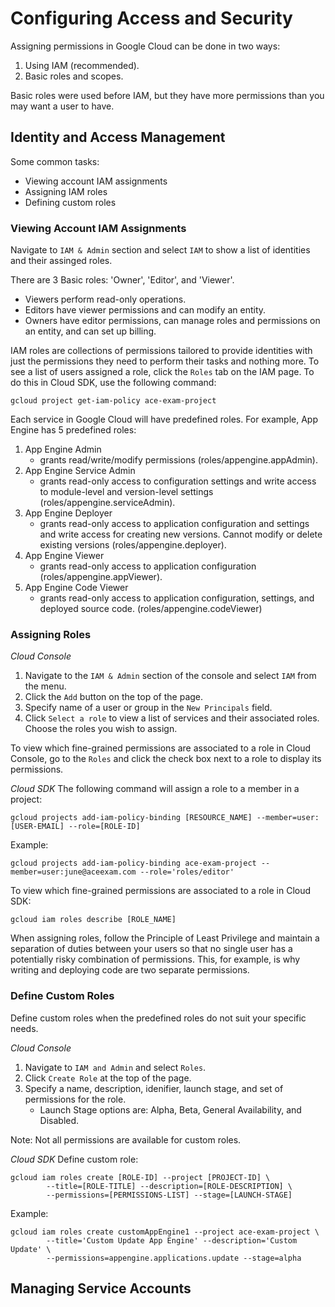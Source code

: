 # Configuring Access and Security
Assigning permissions in Google Cloud can be done in two ways:
1. Using IAM (recommended).
2. Basic roles and scopes.

Basic roles were used before IAM, but they have more permissions than you may want a user to have.

## Identity and Access Management
Some common tasks:
- Viewing account IAM assignments
- Assigning IAM roles
- Defining custom roles

### Viewing Account IAM Assignments
Navigate to `IAM & Admin` section and select `IAM` to show a list of identities and their assinged roles.

There are 3 Basic roles: 'Owner', 'Editor', and 'Viewer'.
- Viewers perform read-only operations.
- Editors have viewer permissions and can modify an entity.
- Owners have editor permissions, can manage roles and permissions on an entity, and can set up billing.

IAM roles are collections of permissions tailored to provide identities with just the permissions they need to perform their tasks and nothing more. To see a list of users assigned a role, click the `Roles` tab on the IAM page. To do this in Cloud SDK, use the following command:

    gcloud project get-iam-policy ace-exam-project
    

Each service in Google Cloud will have predefined roles. For example, App Engine has 5 predefined roles:
1. App Engine Admin
    - grants read/write/modify permissions (roles/appengine.appAdmin).
2. App Engine Service Admin
    - grants read-only access to configuration settings and write access to module-level and version-level settings (roles/appengine.serviceAdmin).
3. App Engine Deployer
    - grants read-only access to application configuration and settings and write access for creating new versions. Cannot modify or delete existing versions (roles/appengine.deployer).
4. App Engine Viewer
    - grants read-only access to application configuration (roles/appengine.appViewer).
5. App Engine Code Viewer
    - grants read-only access to application configuration, settings, and deployed source code. (roles/appengine.codeViewer)

### Assigning Roles
*Cloud Console*
1. Navigate to the `IAM & Admin` section of the console and select `IAM` from the menu.
2. Click the `Add` button on the top of the page.
3. Specify name of a user or group in the `New Principals` field.
4. Click `Select a role` to view a list of services and their associated roles. Choose the roles you wish to assign.

To view which fine-grained permissions are associated to a role in Cloud Console, go to the `Roles` and click the check box next to a role to display its permissions.

*Cloud SDK*
The following command will assign a role to a member in a project:

    gcloud projects add-iam-policy-binding [RESOURCE_NAME] --member=user:[USER-EMAIL] --role=[ROLE-ID]
    
Example:

    gcloud projects add-iam-policy-binding ace-exam-project --member=user:june@aceexam.com --role='roles/editor'

To view which fine-grained permissions are associated to a role in Cloud SDK:

    gcloud iam roles describe [ROLE_NAME]
    

When assigning roles, follow the Principle of Least Privilege and maintain a separation of duties between your users so that no single user has a potentially risky combination of permissions. This, for example, is why writing and deploying code are two separate permissions.

### Define Custom Roles
Define custom roles when the predefined roles do not suit your specific needs.

*Cloud Console*
1. Navigate to `IAM and Admin` and select `Roles`.
2. Click `Create Role` at the top of the page.
3. Specify a name, description, idenifier, launch stage, and set of permissions for the role.
    - Launch Stage options are: Alpha, Beta, General Availability, and Disabled.
    
Note: Not all permissions are available for custom roles.

*Cloud SDK*
Define custom role:

    gcloud iam roles create [ROLE-ID] --project [PROJECT-ID] \
            --title=[ROLE-TITLE] --description=[ROLE-DESCRIPTION] \
            --permissions=[PERMISSIONS-LIST] --stage=[LAUNCH-STAGE]

Example:

    gcloud iam roles create customAppEngine1 --project ace-exam-project \
            --title='Custom Update App Engine' --description='Custom Update' \
            --permissions=appengine.applications.update --stage=alpha
            

## Managing Service Accounts

